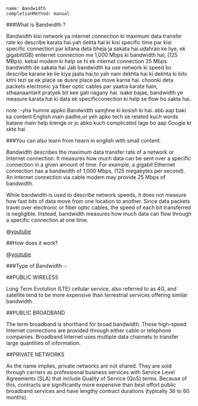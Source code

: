 ```ngMeta
name: Bandwidth
completionMethod: manual
```

###What is Bandwidth ?

Bandwidth kisi network ya internet connection ki maximum data transfer
rate ko describe karata hai.yah dekta hai ki kisi specific time par kisi specific
connection par kitana deta bheja ja sakata hai.udahran ke liye, ek gigabit(GB) enternet
connection me 1,000 Mbps ki bandwidth hai, (125 MBps). kebal modem ki help se hi 
ek internet connection 25 Mbps bandwidth
de sakata hai
Jab bandwidth ka use network ki speed ko describe karane ke lie kiya jaata hai,to yah nani dekhta
hai ki dekhta ki bits kitni tezi se ek place se dusre place pe move karna hai. choonki deta 
packets electronic ya fiber optic cables par yaatra karate hain, sthaanaantarit pratyek 
bit kee gati nagany hai. isake bajae, bandwidth ye measure karata hai ki data ek specificconection 
ki help se flow ho sakta hai.

note :-yha humne appko Bandwidth samjhne ki kosish ki hai.
abb aap baki ka content English main padhe,or yeh apko tech se related kuch words batane main help krenge or jo abko kuch complicated lage bo aap Google kr skte hai.

###You can also learn from hearn in english with small content.

Bandwidth describes the maximum data transfer rate of a network or Internet connection. It measures how much data can be sent over a specific connection in a given amount of time. For example, a gigabit Ethernet connection has a bandwidth of 1,000 Mbps, (125 megabytes per second). An Internet connection via cable modem may provide 25 Mbps of bandwidth.

While bandwidth is used to describe network speeds, it does not measure how fast bits of data move from one location to another. Since data packets travel over electronic or fiber optic cables, the speed of each bit transferred is negligible. Instead, bandwidth measures how much data can flow through a specific connection at one time.

@[youtube](2qpFgKVmyMc )

##How does it work?

@[youtube](4i3pmmXuS8s)

###Type of Bandwidth :-

##PUBLIC WIRELESS

Long Term Evolution (LTE) cellular service, also referred to as 4G, and satellite tend to be more expensive than terrestrial services offering similar bandwidth. 

##PUBLIC BROADBAND

The term broadband is shorthand for broad bandwidth. These high-speed Internet connections are provided through either cable or telephone companies. Broadband Internet uses multiple data channels to transfer large quantities of information.

##PRIVATE NETWORKS

As the name implies, private networks are not shared. They are sold through carriers as professional business services with Service Level Agreements (SLA) that include Quality of Service (QoS) terms. Because of this, contracts are significantly more expensive than best effort public broadband services and have lengthy contract durations (typically 36 to 60 months).

